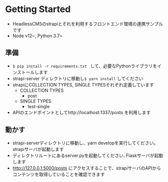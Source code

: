 # Getting Started
* HeadlessCMSのstrapiとそれを利用するフロントエンド環境の連携サンプルです
* Node v12~, Python 3.7~
## 準備
* ```$ pip install -r requirements.txt ``` して、必要なPythonライブラリをインストールします
* strapi-server ディレクトリに移動し``` $ yarn install ``` してください
* strapiにCOLLECTION TYPES, SINGLE TYPESそれぞれ定義しています
  * COLLECTION TYPES
    * post
  * SINGLE TYPES
    * test-single
* APIのエンドポイントとしてhttp://localhost:1337/posts を利用します
## 動かす
* strapi-serverディレクトリに移動し、yarn developを実行してください。strapiサーバが起動します
* ディレクトリルートにあるserver.pyを起動してください. Flaskサーバが起動します
* http://127.0.0.1:5000/posts にアクセスすることで、strapiサーバのAPIからコンテンツを取得していることを確認できます
